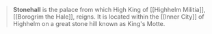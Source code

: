 > **Stonehall** is the palace from which High King of [[Highhelm Militia]], [[Borogrim the Hale]], reigns. It is located within the [[Inner City]] of Highhelm on a great stone hill known as King's Motte.








